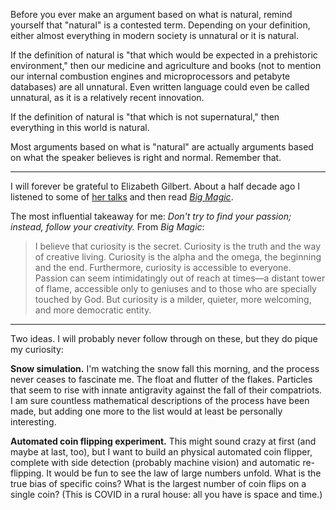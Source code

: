 Before you ever make an argument based on what is natural, remind yourself that "natural" is a contested term. Depending on your definition, either almost everything in modern society is unnatural or it is natural.

If the definition of natural is "that which would be expected in a prehistoric environment," then our medicine and agriculture and books (not to mention our internal combustion engines and microprocessors and petabyte databases) are all unnatural. Even written language could even be called unnatural, as it is a relatively recent innovation.

If the definition of natural is "that which is not supernatural," then everything in this world is natural.

Most arguments based on what is "natural" are actually arguments based on what the speaker believes is right and normal. Remember that.

---

I will forever be grateful to Elizabeth Gilbert. About a half decade ago I listened to some of [her talks](https://www.ted.com/talks/elizabeth_gilbert_your_elusive_creative_genius) and then read [_Big Magic_](https://www.elizabethgilbert.com/books/big-magic/).

The most influential takeaway for me: _Don't try to find your passion; instead, follow your creativity._ From _Big Magic_:

> I believe that curiosity is the secret. Curiosity is the truth and the way of creative living. Curiosity is the alpha and the omega, the beginning and the end. Furthermore, curiosity is accessible to everyone. Passion can seem intimidatingly out of reach at times—a distant tower of flame, accessible only to geniuses and to those who are specially touched by God. But curiosity is a milder, quieter, more welcoming, and more democratic entity.

---

Two ideas. I will probably never follow through on these, but they do pique my curiosity:

**Snow simulation.** I'm watching the snow fall this morning, and the process never ceases to fascinate me. The float and flutter of the flakes. Particles that seem to rise with innate antigravity against the fall of their compatriots. I am sure countless mathematical descriptions of the process have been made, but adding one more to the list would at least be personally interesting.

**Automated coin flipping experiment.** This might sound crazy at first (and maybe at last, too), but I want to build an physical automated coin flipper, complete with side detection (probably machine vision) and automatic re-flipping. It would be fun to see the law of large numbers unfold. What is the true bias of specific coins? What is the largest number of coin flips on a single coin? (This is COVID in a rural house: all you have is space and time.)
